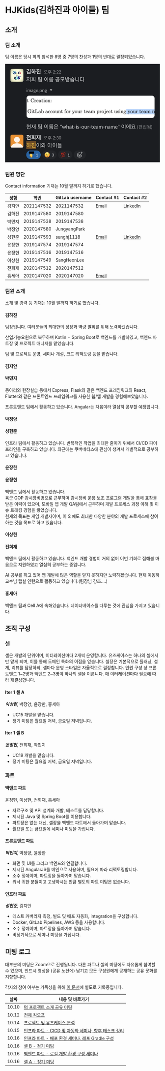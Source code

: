 # HJKids(김하진과 아이들) 팀

## 소개

### 팀 소개

팀 이름은 당시 회의 참석한 8명 중 7명의 찬성과 1명의 반대로 결정되었습니다.

![team-name](./resources/team-name.png)

### 팀원 명단

Contact information 기재는 10월 말까지 하기로 했습니다.

| 성함 | 학번 | GitLab username | Contact #1                       | Contact #2                                             |
| --- | --- | --- |----------------------------------|--------------------------------------------------------|
| 김지안 | 2021147532 | 2021147532 | [Email](kimhajin@yonsei.ac.kr)   | [LinkedIn](https://www.linkedin.com/in/kim-hajin)      |
| 김하진 | 2019147580 | 2019147580 |                                  |                                                        |
| 박민지 | 2019147538 | 2019147538 |                                  |                                                        |
| 박정양 | 2020147580 | JungyangPark |                                  |                                                        |
| 성현준 | 2019147593 | sunghj1118 | [Email](sunghj1118@yonsei.ac.kr) | [LinkedIn](https://www.linkedin.com/in/hyunjoon-sung/) |
| 윤장한 | 2019147574 | 2019147574 |                                  |                                                        |
| 윤정현 | 2019147516 | 2019147516 |                                  |                                                        |
| 이상헌 | 2019147549 | SangHeonLee |                                  |                                                        |
| 전희재 | 2020147512 | 2020147512 |                                  |                                                        |
| 홍세아 | 2020147020 | 2020147020 | [Email](hongkayla@yonsei.ac.kr)  |                                                        |

### 팀원 소개

소개 및 경력 등 기재는 10월 말까지 하기로 했습니다.

#### 김하진

팀장입니다.
여러분들의 최대한의 성장과 역량 발휘를 위해 노력하겠습니다.

산업기능요원으로 복무하며 Kotlin + Spring Boot로 백엔드를 개발하였고, 백엔드 파트장 및 프로젝트 매니저를 맡았습니다.

팀 및 프로젝트 운영, 세미나 개설, 코드 리팩토링 등을 맡습니다.

#### 김지안

#### 박민지

동아리와 현장실습 등에서 Express, Flask와 같은 백엔드 프레임워크와 React, Flutter와 같은 프론트엔드 프레임워크를 사용한 웹/앱 개발을 경험해보았습니다.

프론트엔드 팀에서 활동하고 있습니다. Angular는 처음이라 열심히 공부할 예정입니다.

#### 박정양

#### 성현준

인프라 팀에서 활동하고 있습니다.
반복적인 작업을 최대한 줄이기 위해서 CI/CD 파이프라인을 구축하고 있습니다.
최근에는 쿠버네티스에 관심이 생겨서 개별적으로 공부하고 있습니다.

#### 윤장한

#### 윤정현

백엔드 팀에서 활동하고 있습니다.  
육군 GOP 감시장비병으로 근무하며 감시장비 운용 보조 프로그램 개발을 통해 표창을 받은 이력이 있으며,
모바일 앱 개발 QA팀에서 근무하며 개발 프로세스 과정 이해 및 이슈 트래킹 경험을 쌓았습니다.  
현재의 목표는 게임 개발자이며, 이 외에도 최대한 다양한 분야의 개발 프로세스에 참여하는 것을 목표로 하고 있습니다.

#### 이상헌

#### 전희재

백엔드 팀에서 활동하고 있습니다. 백엔드 개발 경험이 거의 없어 이번 기회로 접해볼 마음으로 지원하였고
열심히 공부하는 중입니다.

AI 공부를 하고 있어 웹 개발에 많은 역할을 맡지 못하지만 노력하겠습니다. 현재 이동하 교수님 랩실 인턴으로 활동하고 있습니다.(팀장님 강조....)

#### 홍세아
백엔드 팀과 Cell A에 속해있습니다.
데이터베이스를 다루는 것에 관심을 가지고 있습니다. 
## 조직 구성

### 셀

셀은 개발의 단위이며, 이터레이션마다 2개씩 운영합니다.
유즈케이스는 하나의 셀에서만 맡게 되며, 이를 통해 도메인 특화의 이점을 얻습니다.
셀장은 기본적으로 플래닝, 설계, 리뷰를 담당하되, 셀마다 운영 스타일은 자율적으로 결정합니다.
인원 구성 상 프론트엔드 1~2명과 백엔드 2~3명이 하나의 셀을 이룹니다.
매 이터레이션마다 필요에 따라 재결성합니다.

#### Iter 1 셀 A

**_이상헌_**, 박정양, 윤장한, 홍세아

- UC15 개발을 맡습니다.
- 정기 미팅은 월요일 저녁, 금요일 저녁입니다.

#### Iter 1 셀 B

**_윤정현_**, 전희재, 박민지

- UC19 개발을 맡습니다.
- 정기 미팅은 월요일 저녁, 금요일 저녁입니다.

### 파트

#### 백엔드 파트

윤정현, 이상헌, 전희재, 홍세아

- 자료구조 및 API 설계와 개발, 테스트를 담당합니다.
- 제시된 Java 및 Spring Boot를 이용합니다.
- 파트장은 없는 대신, 셀장을 백엔드 파트에서 돌아가며 맡습니다.
- 월요일 또는 금요일에 세미나 미팅을 가집니다.

#### 프론트엔드 파트

**_박민지_**, 박정양, 윤장한

- 화면 및 UI를 그리고 백엔드와 연결합니다.
- 제시된 AngularJS를 메인으로 사용하며, 필요에 따라 리팩토링합니다.
- 소수 정예이며, 파트장을 돌아가며 맡습니다.
- 워낙 귀한 분들이고 고생하시는 만큼 별도의 파트 미팅은 없습니다.

#### 인프라 파트

**_성현준_**, 김지안

- 테스트 커버리지 측정, 빌드 및 배포 자동화, integration을 구성합니다.
- Docker, GitLab Pipelines, AWS 등을 사용합니다.
- 소수 정예이며, 파트장을 돌아가며 맡습니다.
- 비정기적으로 세미나 미팅을 가집니다.

## 미팅 로그

대부분의 미팅은 Zoom으로 진행됩니다.
다른 파트나 셀의 미팅에도 자유롭게 참여할 수 있으며, 반드시 영상을 (공유 노션에) 남기고 모든 구성원에개 공개하는 공유 문화를 지향합니다.

각자의 참여 여부는 가독성을 위해 [이 문서](./meeting-logs/README.md)에 별도로 기록중입니다.

| 날짜  | 내용 및 바로가기                                                                                                                                           |
| ----- | ---------------------------------------------------------------------------------------------------------------------------------------------------------- |
| 10.10 | [텀 프로젝트 소개 공유 미팅](./meeting-logs/10.10%20텀%20프로젝트%20소개%20공유%20미팅.md)                                                                 |
| 10.12 | [전체 킥오프](./meeting-logs/10.12%20전체%20킥오프.md)                                                                                                     |
| 10.14 | [프로젝트 및 유즈케이스 분석](./meeting-logs/10.14%20프로젝트%20및%20유즈케이스%20분석.md)                                                                 |
| 10.15 | [인프라 파트 - CICD 및 자동화 세미나, 향후 태스크 정리](./meeting-logs/10.15%20인프라%20파트%20-%20CICD%20및%20자동화%20세미나,%20향후%20태스크%20정리.md) |
| 10.16 | [인프라 파트 - 배포 환경 세미나, 레포 Gradle 구성](./meeting-logs/10.16%20인프라%20파트%20-%20배포%20환경%20세미나,%20레포%20Gradle%20구성.md)             |
| 10.16 | [셀 B - 정기 미팅](./meeting-logs/10.16%20셀%20B%20-%20정기%20미팅.md)                                                                                     |
| 10.16 | [백엔드 파트 - 로컬 개발 환경 구성 세미나](./meeting-logs/10.16%20백엔드%20파트%20-%20로컬%20개발%20환경%20구성%20세미나.md)                               |
| 10.16 | [셀 A - 정기 미팅](./meeting-logs/10.16%20셀%20A%20-%20정기%20미팅.md)                                                                                     |
